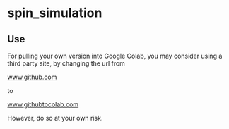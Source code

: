 # spin_simulation

## Use

For pulling your own version into Google Colab, you may consider using a third party site, by changing the url from

www.github.com

to 

www.githubtocolab.com

However, do so at your own risk.

